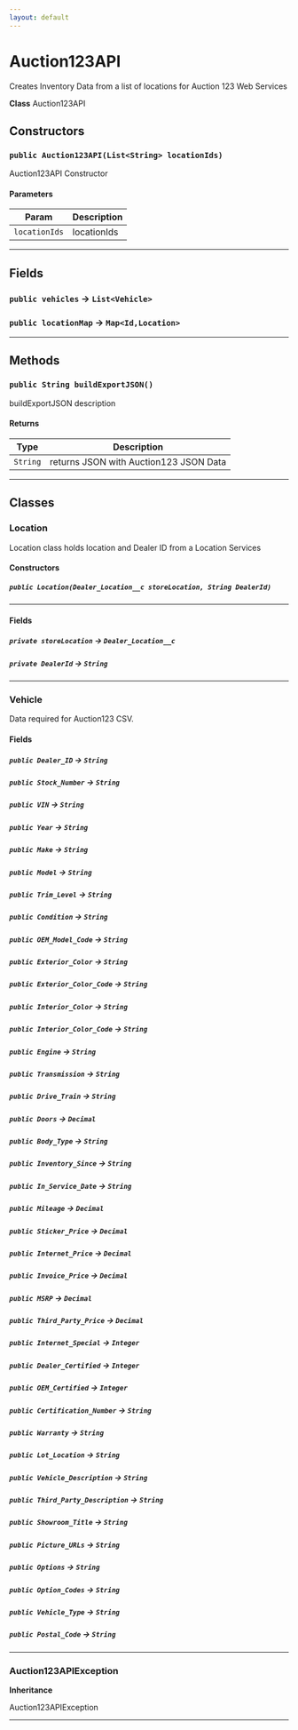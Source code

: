 ```yaml
---
layout: default
---
```

# Auction123API

Creates Inventory Data from a list of locations for Auction 123 Web Services


**Class** Auction123API

## Constructors
### `public Auction123API(List<String> locationIds)`

Auction123API Constructor

#### Parameters

|Param|Description|
|---|---|
|`locationIds`|locationIds|

---
## Fields

### `public vehicles` → `List<Vehicle>`


### `public locationMap` → `Map<Id,Location>`


---
## Methods
### `public String buildExportJSON()`

buildExportJSON description

#### Returns

|Type|Description|
|---|---|
|`String`|returns JSON with Auction123 JSON Data|

---
## Classes
### Location

Location class holds location and Dealer ID from a Location Services

#### Constructors
##### `public Location(Dealer_Location__c storeLocation, String DealerId)`
---
#### Fields

##### `private storeLocation` → `Dealer_Location__c`


##### `private DealerId` → `String`


---

### Vehicle

Data required for Auction123 CSV.

#### Fields

##### `public Dealer_ID` → `String`


##### `public Stock_Number` → `String`


##### `public VIN` → `String`


##### `public Year` → `String`


##### `public Make` → `String`


##### `public Model` → `String`


##### `public Trim_Level` → `String`


##### `public Condition` → `String`


##### `public OEM_Model_Code` → `String`


##### `public Exterior_Color` → `String`


##### `public Exterior_Color_Code` → `String`


##### `public Interior_Color` → `String`


##### `public Interior_Color_Code` → `String`


##### `public Engine` → `String`


##### `public Transmission` → `String`


##### `public Drive_Train` → `String`


##### `public Doors` → `Decimal`


##### `public Body_Type` → `String`


##### `public Inventory_Since` → `String`


##### `public In_Service_Date` → `String`


##### `public Mileage` → `Decimal`


##### `public Sticker_Price` → `Decimal`


##### `public Internet_Price` → `Decimal`


##### `public Invoice_Price` → `Decimal`


##### `public MSRP` → `Decimal`


##### `public Third_Party_Price` → `Decimal`


##### `public Internet_Special` → `Integer`


##### `public Dealer_Certified` → `Integer`


##### `public OEM_Certified` → `Integer`


##### `public Certification_Number` → `String`


##### `public Warranty` → `String`


##### `public Lot_Location` → `String`


##### `public Vehicle_Description` → `String`


##### `public Third_Party_Description` → `String`


##### `public Showroom_Title` → `String`


##### `public Picture_URLs` → `String`


##### `public Options` → `String`


##### `public Option_Codes` → `String`


##### `public Vehicle_Type` → `String`


##### `public Postal_Code` → `String`


---

### Auction123APIException

**Inheritance**

Auction123APIException


---
